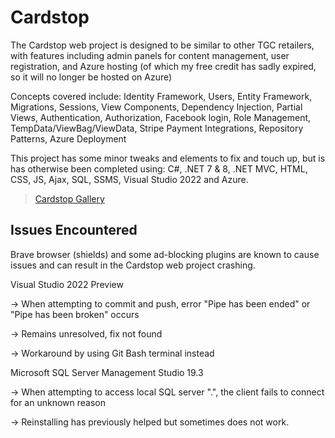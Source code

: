 # Cardstop
The Cardstop web project is designed to be similar to other TGC retailers, with features including admin
panels for content management, user registration, and Azure hosting (of which my free credit has sadly
expired, so it will no longer be hosted on Azure)

Concepts covered include: Identity Framework, Users, Entity Framework, Migrations, Sessions, View Components,
Dependency Injection, Partial Views, Authentication, Authorization, Facebook login, Role Management,
TempData/ViewBag/ViewData, Stripe Payment Integrations, Repository Patterns, Azure Deployment

This project has some minor tweaks and elements to fix and touch up, but is has otherwise been completed using: 
C#, .NET 7 & 8, .NET MVC, HTML, CSS, JS, Ajax, SQL, SSMS, Visual Studio 2022 and Azure.

<blockquote class="imgur-embed-pub" lang="en" data-id="a/oI3H8ZC">
<a href="//imgur.com/a/oI3H8ZC">Cardstop Gallery</a></blockquote>
<script async src="//s.imgur.com/min/embed.js" charset="utf-8"></script>

## Issues Encountered

Brave browser (shields) and some ad-blocking plugins are known to cause
issues and can result in the Cardstop web project crashing.

Visual Studio 2022 Preview

-> When attempting to commit and push, error "Pipe has been ended" or "Pipe has been broken" occurs

-> Remains unresolved, fix not found

-> Workaround by using Git Bash terminal instead

Microsoft SQL Server Management Studio 19.3

-> When attempting to access local SQL server ".", the client fails to connect for an unknown reason

-> Reinstalling has previously helped but sometimes does not work.
